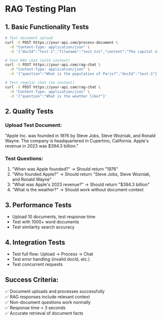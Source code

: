 # RAG Testing Plan

## 1. Basic Functionality Tests
```bash
# Test document upload
curl -X POST https://your-api.com/process-document \
  -H "Content-Type: application/json" \
  -d '{"docId":"test-1","filename":"test.txt","content":"The capital of France is Paris. It has a population of 2.1 million."}'

# Test RAG chat (with context)
curl -X POST https://your-api.com/rag-chat \
  -H "Content-Type: application/json" \
  -d '{"question":"What is the population of Paris?","docId":"test-1"}'

# Test regular chat (no context)
curl -X POST https://your-api.com/rag-chat \
  -H "Content-Type: application/json" \
  -d '{"question":"What is the weather like?"}'
```

## 2. Quality Tests

### Upload Test Document:
"Apple Inc. was founded in 1976 by Steve Jobs, Steve Wozniak, and Ronald Wayne. The company is headquartered in Cupertino, California. Apple's revenue in 2023 was $394.3 billion."

### Test Questions:
1. "When was Apple founded?" → Should return "1976"
2. "Who founded Apple?" → Should return "Steve Jobs, Steve Wozniak, and Ronald Wayne"
3. "What was Apple's 2023 revenue?" → Should return "$394.3 billion"
4. "What is the weather?" → Should work without document context

## 3. Performance Tests
- Upload 10 documents, test response time
- Test with 1000+ word documents
- Test similarity search accuracy

## 4. Integration Tests
- Test full flow: Upload → Process → Chat
- Test error handling (invalid docId, etc.)
- Test concurrent requests

## Success Criteria:
✅ Document uploads and processes successfully  
✅ RAG responses include relevant context  
✅ Non-document questions work normally  
✅ Response time < 3 seconds  
✅ Accurate retrieval of document facts
